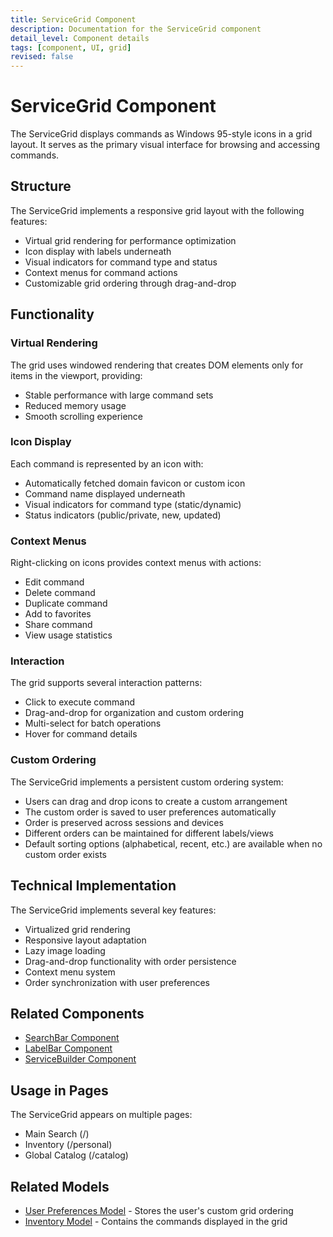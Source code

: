 ```yaml
---
title: ServiceGrid Component
description: Documentation for the ServiceGrid component
detail_level: Component details
tags: [component, UI, grid]
revised: false
---
```


# ServiceGrid Component

The ServiceGrid displays commands as Windows 95-style icons in a grid layout. It serves as the primary visual interface for browsing and accessing commands.

## Structure

The ServiceGrid implements a responsive grid layout with the following features:

- Virtual grid rendering for performance optimization
- Icon display with labels underneath
- Visual indicators for command type and status
- Context menus for command actions
- Customizable grid ordering through drag-and-drop

## Functionality

### Virtual Rendering

The grid uses windowed rendering that creates DOM elements only for items in the viewport, providing:

- Stable performance with large command sets
- Reduced memory usage
- Smooth scrolling experience

### Icon Display

Each command is represented by an icon with:

- Automatically fetched domain favicon or custom icon
- Command name displayed underneath
- Visual indicators for command type (static/dynamic)
- Status indicators (public/private, new, updated)

### Context Menus

Right-clicking on icons provides context menus with actions:

- Edit command
- Delete command
- Duplicate command
- Add to favorites
- Share command
- View usage statistics

### Interaction

The grid supports several interaction patterns:

- Click to execute command
- Drag-and-drop for organization and custom ordering
- Multi-select for batch operations
- Hover for command details

### Custom Ordering

The ServiceGrid implements a persistent custom ordering system:

- Users can drag and drop icons to create a custom arrangement
- The custom order is saved to user preferences automatically
- Order is preserved across sessions and devices
- Different orders can be maintained for different labels/views
- Default sorting options (alphabetical, recent, etc.) are available when no custom order exists

## Technical Implementation

The ServiceGrid implements several key features:

- Virtualized grid rendering
- Responsive layout adaptation
- Lazy image loading
- Drag-and-drop functionality with order persistence
- Context menu system
- Order synchronization with user preferences

## Related Components

- [SearchBar Component](SearchBar.md)
- [LabelBar Component](LabelBar.md)
- [ServiceBuilder Component](ServiceBuilder.md)

## Usage in Pages

The ServiceGrid appears on multiple pages:

- Main Search (/)
- Inventory (/personal)
- Global Catalog (/catalog)

## Related Models

- [User Preferences Model](../models/user-preferences.md) - Stores the user's custom grid ordering
- [Inventory Model](../models/inventory.md) - Contains the commands displayed in the grid
